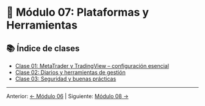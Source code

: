 # 🧰 Módulo 07: Plataformas y Herramientas

## 📚 Índice de clases
- [Clase 01: MetaTrader y TradingView – configuración esencial](Clase_01_MetaTrader_y_TradingView.md)
- [Clase 02: Diarios y herramientas de gestión](Clase_02_Diarios_y_Herramientas_de_Gestion.md)
- [Clase 03: Seguridad y buenas prácticas](Clase_03_Seguridad_y_Buenas_Practicas.md)

---
Anterior: [← Módulo 06](../06_Psicologia_del_Trading/README.md) | Siguiente: [Módulo 08 →](../08_Backtesting_y_Optimizacion/README.md)
